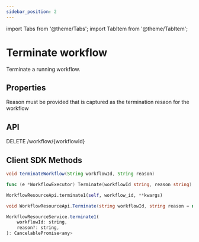 ```yaml
---
sidebar_position: 2
---
```


import Tabs from '@theme/Tabs';
import TabItem from '@theme/TabItem';

# Terminate workflow
Terminate a running workflow.

## Properties
Reason must be provided that is captured as the termination resaon for the workflow

## API
DELETE /workflow/{workflowId}

## Client SDK Methods

<Tabs>
<TabItem value="Java" label="Java">

```java
void terminateWorkflow(String workflowId, String reason)
```

</TabItem>
<TabItem value="Golang" label="Golang">

```go
func (e *WorkflowExecutor) Terminate(workflowId string, reason string) error
```

</TabItem>
<TabItem value="Python" label="Python">

```python
WorkflowResourceApi.terminate1(self, workflow_id, **kwargs)
```

</TabItem>
<TabItem value="CSharp" label="CSharp">

```csharp
void WorkflowResourceApi.Terminate(string workflowId, string reason = null, bool? triggerFailureWorkflow = null)
```

</TabItem>
<TabItem value="Javascript" label="Javascript">

```javascript
WorkflowResourceService.terminate1(
    workflowId: string,
    reason?: string,
): CancelablePromise<any>
```

</TabItem>
<TabItem value="Clojure" label="Clojure">

```clojure

```

</TabItem>
</Tabs>